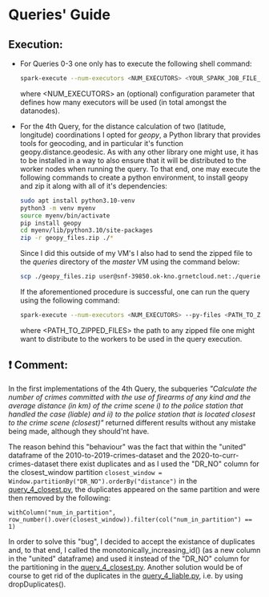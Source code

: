 # Queries' Guide
## Execution:
* For Queries 0-3 one only has to execute the following shell command:
  ```bash
  spark-execute --num-executors <NUM_EXECUTORS> <YOUR_SPARK_JOB_FILE_PATH>
  ```
  where <NUM_EXECUTORS> an (optional) configuration parameter that defines how many executors will be used (in total amongst the datanodes).


* For the 4th Query, for the distance calculation of two (latitude, longitude) coordinations I opted for _geopy_, a Python library that provides tools for geocoding, and in particular it's function geopy.distance.geodesic. As with any other library one might use, it has to be installed in a way to also ensure that it will be distributed to the worker nodes when running the query. To that end, one may execute the following commands to create a python environment, to install geopy and zip it along with all of it's dependencies:
  ```bash
  sudo apt install python3.10-venv
  python3 -m venv myenv
  source myenv/bin/activate
  pip install geopy
  cd myenv/lib/python3.10/site-packages
  zip -r geopy_files.zip ./*
  ```
  Since I did this outside of my VM's I also had to send the zipped file to the _queries_ directory of the _master_ VM using the command below:
  ```bash
  scp ./geopy_files.zip user@snf-39850.ok-kno.grnetcloud.net:./queries
  ```
  If the aforementioned procedure is successful, one can run the query using the following command:
  ```bash
  spark-execute --num-executors <NUM_EXECUTORS> --py-files <PATH_TO_ZIPPED_FILES> <YOUR_SPARK_JOB_FILE_PATH>
  ```
  where <PATH_TO_ZIPPED_FILES> the path to any zipped file one might want to distribute to the workers to be used in the query execution.

## :exclamation: Comment:
In the first implementations of the 4th Query, the subqueries _"Calculate the number of crimes committed with the use of firearms of any kind and the average distance (in km) of the crime scene i) to the police station that handled the case (liable) and ii) to the police station that is located closest to the crime scene (closest)"_ returned different results without any mistake being made, although they should'nt have. 

The reason behind this "behaviour" was the fact that within the "united" dataframe of the 2010-to-2019-crimes-dataset and the 2020-to-curr-crimes-dataset there exist duplicates and as I used the "DR_NO" column for the closest_window partition `closest_window = Window.partitionBy("DR_NO").orderBy("distance")` in the [query_4_closest.py](./query_4_closest.py), the duplicates appeared on the same partition and were then removed by the following:

`withColumn("num_in_partition", row_number().over(closest_window)).filter(col("num_in_partition") == 1)`

In order to solve this "bug", I decided to accept the existance of duplicates and, to that end, I called the monotonically_increasing_id() (as a new column in the "united" dataframe) and used it instead of the "DR_NO" column for the partitioning in the [query_4_closest.py](./query_4_closest.py). Another solution would be of course to get rid of the duplicates in the [query_4_liable.py](./query_4_liable.py), i.e. by using dropDuplicates().
